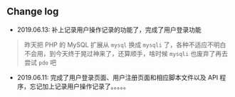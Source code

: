 ## Change log

- 2019.06.13: 补上记录用户操作记录的功能了，完成了用户登录功能
> 昨天把 PHP 的 MySQL 扩展从 `mysql` 换成 `mysqli` 了，各种不适应不明白不会用，到今天终于晃过神来了，还算顺手，啥时候 `mysqli` 也废弃了再去尝试 `pdo` 吧

- 2019.06.11: 完成了用户登录页面、用户注册页面和相应脚本文件以及 API 程序，忘记加上记录用户操作记录了。。。。。
